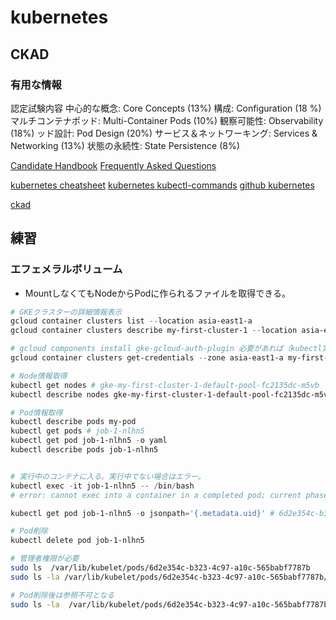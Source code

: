 # kubernetes #

## CKAD ##

### 有用な情報 ###

認定試験内容
中心的な概念: Core Concepts (13%)
構成: Configuration (18 %)
マルチコンテナポッド: Multi-Container Pods (10%)
観察可能性: Observability (18%)
ッド設計: Pod Design (20%)
サービス＆ネットワーキング: Services & Networking (13%)
状態の永続性: State Persistence (8%)

[Candidate Handbook](https://docs.linuxfoundation.org/tc-docs/certification/lf-candidate-handbook)
[Frequently Asked Questions](https://docs.linuxfoundation.org/tc-docs/certification/faq-cka-ckad-cks)

[kubernetes cheatsheet](https://kubernetes.io/docs/reference/kubectl/cheatsheet/)
[kubernetes kubectl-commands](https://kubernetes.io/docs/reference/generated/kubectl/kubectl-commands)
[github kubernetes](https://github.com/kubernetes/kubernetes)

[ckad](https://training.linuxfoundation.org/ja/certification/certified-kubernetes-application-developer-ckad/)

## 練習 ##

### エフェメラルボリューム ###

- MountしなくてもNodeからPodに作られるファイルを取得できる。

~~~powershell
# GKEクラスターの詳細情報表示
gcloud container clusters list --location asia-east1-a
gcloud container clusters describe my-first-cluster-1 --location asia-east1-a

# gcloud components install gke-gcloud-auth-plugin 必要があれば（kubectl実行のため、初回のみ）
gcloud container clusters get-credentials --zone asia-east1-a my-first-cluster-1

# Node情報取得
kubectl get nodes # gke-my-first-cluster-1-default-pool-fc2135dc-m5vb
kubectl describe nodes gke-my-first-cluster-1-default-pool-fc2135dc-m5vb

# Pod情報取得
kubectl describe pods my-pod
kubectl get pods # job-1-nlhn5
kubectl get pod job-1-nlhn5 -o yaml
kubectl describe pods job-1-nlhn5


# 実行中のコンテナに入る。実行中でない場合はエラー。
kubectl exec -it job-1-nlhn5 -- /bin/bash 
# error: cannot exec into a container in a completed pod; current phase is Succeeded

kubectl get pod job-1-nlhn5 -o jsonpath='{.metadata.uid}' # 6d2e354c-b323-4c97-a10c-565babf7787b

# Pod削除
kubectl delete pod job-1-nlhn5
~~~

~~~bash
# 管理者権限が必要
sudo ls  /var/lib/kubelet/pods/6d2e354c-b323-4c97-a10c-565babf7787b
sudo ls -la /var/lib/kubelet/pods/6d2e354c-b323-4c97-a10c-565babf7787b/containers/perl-1/

# Pod削除後は参照不可となる
sudo ls -la  /var/lib/kubelet/pods/6d2e354c-b323-4c97-a10c-565babf7787b 
~~~
